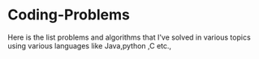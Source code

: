 # Coding-Problems
Here is the list problems and algorithms that I've solved in various topics using  various languages like Java,python ,C etc.,
